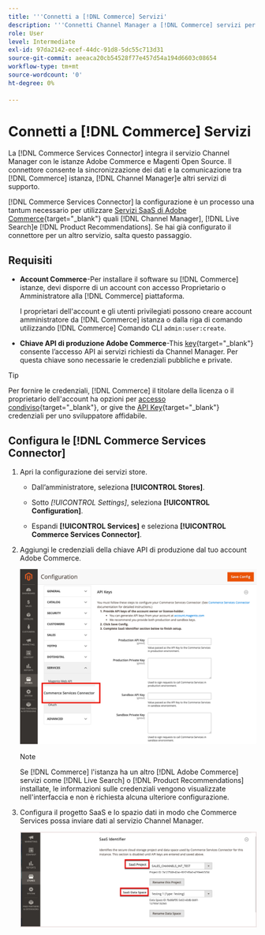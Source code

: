 ```yaml
---
title: '''Connetti a [!DNL Commerce] Servizi'
description: '''Connetti Channel Manager a [!DNL Commerce] servizi per abilitare la sincronizzazione dei dati e la comunicazione tra [!DNL Commerce] istanza, Channel Manager e altri servizi di supporto."'
role: User
level: Intermediate
exl-id: 97da2142-ecef-44dc-91d8-5dc55c713d31
source-git-commit: aeeaca20cb54528f77e457d54a194d6603c08654
workflow-type: tm+mt
source-wordcount: '0'
ht-degree: 0%

---
```



# Connetti a [!DNL Commerce] Servizi

La [!DNL Commerce Services Connector] integra il servizio Channel Manager con le istanze Adobe Commerce e Magenti Open Source. Il connettore consente la sincronizzazione dei dati e la comunicazione tra [!DNL Commerce] istanza, [!DNL Channel Manager]e altri servizi di supporto.

[!DNL Commerce Services Connector] la configurazione è un processo una tantum necessario per utilizzare [Servizi SaaS di Adobe Commerce](https://experienceleague.adobe.com/docs/commerce-merchant-services/user-guides/home.html){target="_blank"} quali [!DNL Channel Manager], [!DNL Live Search]e [!DNL Product Recommendations]. Se hai già configurato il connettore per un altro servizio, salta questo passaggio.

## Requisiti

- **Account Commerce**-Per installare il software su [!DNL Commerce] istanze, devi disporre di un account con accesso Proprietario o Amministratore alla [!DNL Commerce] piattaforma.

   I proprietari dell&#39;account e gli utenti privilegiati possono creare account amministratore da [!DNL Commerce] istanza o dalla riga di comando utilizzando [!DNL Commerce] Comando CLI `admin:user:create`.

- **Chiave API di produzione Adobe Commerce**-This [key](https://docs.magento.com/user-guide/system/saas.html#apikey){target="_blank"} consente l’accesso API ai servizi richiesti da Channel Manager. Per questa chiave sono necessarie le credenziali pubbliche e private.

>[!TIP]
>
>Per fornire le credenziali, [!DNL Commerce] il titolare della licenza o il proprietario dell&#39;account ha opzioni per [accesso condiviso](https://docs.magento.com/user-guide/magento/magento-account-share.html){target="_blank"}, or give the [API Key](https://docs.magento.com/user-guide/system/saas.html#apikey){target="_blank"} credenziali per uno sviluppatore affidabile.

## Configura le [!DNL Commerce Services Connector]

1. Apri la configurazione dei servizi store.

   - Dall’amministratore, seleziona **[!UICONTROL Stores]**.

   - Sotto *[!UICONTROL Settings]*, seleziona **[!UICONTROL Configuration]**.

   - Espandi **[!UICONTROL Services]** e seleziona **[!UICONTROL Commerce Services Connector]**.

1. Aggiungi le credenziali della chiave API di produzione dal tuo account Adobe Commerce.

   ![[!DNL Commerce Services Connector] nel [!DNL Admin] visualizzare](assets/commerce-services-connector-admin-service-view.png)


   >[!NOTE]
   >
   > Se [!DNL Commerce] l&#39;istanza ha un altro [!DNL Adobe Commerce] servizi come [!DNL Live Search] o [!DNL Product Recommendations] installate, le informazioni sulle credenziali vengono visualizzate nell&#39;interfaccia e non è richiesta alcuna ulteriore configurazione.

1. Configura il progetto SaaS e lo spazio dati in modo che Commerce Services possa inviare dati al servizio Channel Manager.

   ![[!DNL Commerce Services Connector] Configurazione dell’identificatore SaaS nel [!DNL Admin] visualizzare](assets/commerce-services-connector-saas-config.png)

